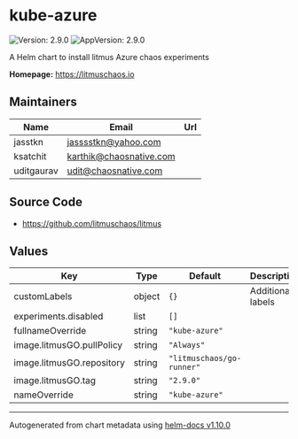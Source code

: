 # kube-azure

![Version: 2.9.0](https://img.shields.io/badge/Version-2.9.0-informational?style=flat-square) ![AppVersion: 2.9.0](https://img.shields.io/badge/AppVersion-2.9.0-informational?style=flat-square)

A Helm chart to install litmus Azure chaos experiments

**Homepage:** <https://litmuschaos.io>

## Maintainers

| Name | Email | Url |
| ---- | ------ | --- |
| jasstkn | <jasssstkn@yahoo.com> |  |
| ksatchit | <karthik@chaosnative.com> |  |
| uditgaurav | <udit@chaosnative.com> |  |

## Source Code

* <https://github.com/litmuschaos/litmus>

## Values

| Key | Type | Default | Description |
|-----|------|---------|-------------|
| customLabels | object | `{}` | Additional labels |
| experiments.disabled | list | `[]` |  |
| fullnameOverride | string | `"kube-azure"` |  |
| image.litmusGO.pullPolicy | string | `"Always"` |  |
| image.litmusGO.repository | string | `"litmuschaos/go-runner"` |  |
| image.litmusGO.tag | string | `"2.9.0"` |  |
| nameOverride | string | `"kube-azure"` |  |

----------------------------------------------
Autogenerated from chart metadata using [helm-docs v1.10.0](https://github.com/norwoodj/helm-docs/releases/v1.10.0)
